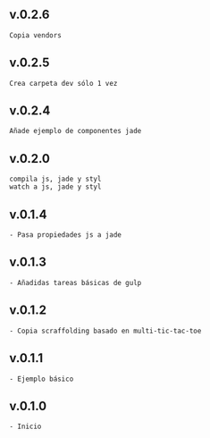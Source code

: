## v.0.2.6
    Copia vendors

## v.0.2.5
    Crea carpeta dev sólo 1 vez

## v.0.2.4
    Añade ejemplo de componentes jade

## v.0.2.0
    compila js, jade y styl
    watch a js, jade y styl

## v.0.1.4
    - Pasa propiedades js a jade

## v.0.1.3
    - Añadidas tareas básicas de gulp

## v.0.1.2
    - Copia scraffolding basado en multi-tic-tac-toe

## v.0.1.1
    - Ejemplo básico

## v.0.1.0
    - Inicio